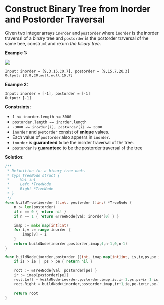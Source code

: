 # Construct Binary Tree from Inorder and Postorder Traversal

Given two integer arrays  `inorder`  and  `postorder`  where  `inorder`  is the inorder traversal of a binary tree and  `postorder`  is the postorder traversal of the same tree, construct and return  _the binary tree_.

**Example 1:**

![](https://assets.leetcode.com/uploads/2021/02/19/tree.jpg)

    Input: inorder = [9,3,15,20,7], postorder = [9,15,7,20,3]
    Output: [3,9,20,null,null,15,7]

**Example 2:**

    Input: inorder = [-1], postorder = [-1]
    Output: [-1]

**Constraints:**

-   `1 <= inorder.length <= 3000`
-   `postorder.length == inorder.length`
-   `-3000 <= inorder[i], postorder[i] <= 3000`
-   `inorder`  and  `postorder`  consist of  **unique**  values.
-   Each value of  `postorder`  also appears in  `inorder`.
-   `inorder`  is  **guaranteed**  to be the inorder traversal of the tree.
-   `postorder`  is  **guaranteed**  to be the postorder traversal of the tree.

**Solution:**

```go
/**
 * Definition for a binary tree node.
 * type TreeNode struct {
 *     Val int
 *     Left *TreeNode
 *     Right *TreeNode
 * }
 */
func buildTree(inorder []int, postorder []int) *TreeNode {
    n := len(postorder)
    if n == 0 { return nil }
    if n == 1 { return &TreeNode{Val: inorder[0] } }
    
    imap := make(map[int]int)
    for i,v := range inorder {
        imap[v] = i
    }
    return buildNode(inorder,postorder,imap,0,n-1,0,n-1)
}

func buildNode(inorder,postorder []int, imap map[int]int, is,ie,ps,pe int) *TreeNode {
    if is > ie || ps > pe { return nil }

    root := &TreeNode{Val: postorder[pe] }
    ir := imap[postorder[pe]]
    root.Left = buildNode(inorder,postorder,imap,is,ir-1,ps,ps+ir-1-is)
    root.Right = buildNode(inorder,postorder,imap,ir+1,ie,pe-ie+ir,pe-1)
    
    return root
}
```